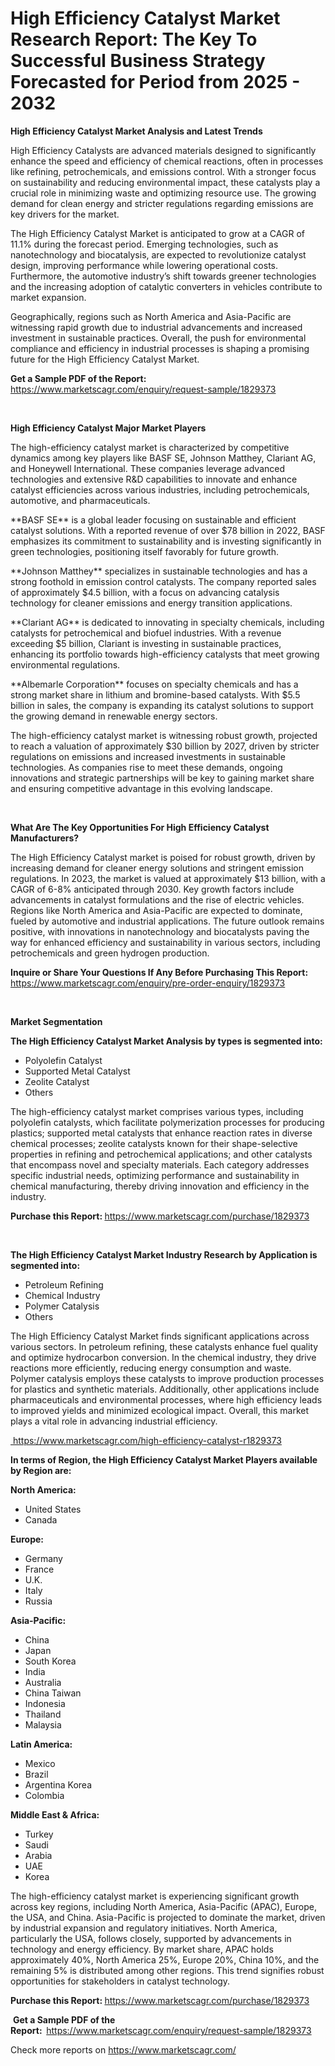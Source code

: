 <p><h1>High Efficiency Catalyst Market Research Report: The Key To Successful Business Strategy Forecasted for Period from 2025 - 2032</h1></p><p><strong>High Efficiency Catalyst Market Analysis and Latest Trends</strong></p>
<p><p>High Efficiency Catalysts are advanced materials designed to significantly enhance the speed and efficiency of chemical reactions, often in processes like refining, petrochemicals, and emissions control. With a stronger focus on sustainability and reducing environmental impact, these catalysts play a crucial role in minimizing waste and optimizing resource use. The growing demand for clean energy and stricter regulations regarding emissions are key drivers for the market.</p><p>The High Efficiency Catalyst Market is anticipated to grow at a CAGR of 11.1% during the forecast period. Emerging technologies, such as nanotechnology and biocatalysis, are expected to revolutionize catalyst design, improving performance while lowering operational costs. Furthermore, the automotive industry’s shift towards greener technologies and the increasing adoption of catalytic converters in vehicles contribute to market expansion. </p><p>Geographically, regions such as North America and Asia-Pacific are witnessing rapid growth due to industrial advancements and increased investment in sustainable practices. Overall, the push for environmental compliance and efficiency in industrial processes is shaping a promising future for the High Efficiency Catalyst Market.</p></p>
<p><strong>Get a Sample PDF of the Report:&nbsp;</strong> <a href="https://www.marketscagr.com/enquiry/request-sample/1829373?utm_campaign=3442&utm_medium=2&utm_source=Github&utm_content=ia&utm_term=03042025&utm_id=high-efficiency-catalyst">https://www.marketscagr.com/enquiry/request-sample/1829373</a></p>
<p>&nbsp;</p>
<p><strong>High Efficiency Catalyst Major Market Players</strong></p>
<p><p>The high-efficiency catalyst market is characterized by competitive dynamics among key players like BASF SE, Johnson Matthey, Clariant AG, and Honeywell International. These companies leverage advanced technologies and extensive R&D capabilities to innovate and enhance catalyst efficiencies across various industries, including petrochemicals, automotive, and pharmaceuticals.</p><p>**BASF SE** is a global leader focusing on sustainable and efficient catalyst solutions. With a reported revenue of over $78 billion in 2022, BASF emphasizes its commitment to sustainability and is investing significantly in green technologies, positioning itself favorably for future growth.</p><p>**Johnson Matthey** specializes in sustainable technologies and has a strong foothold in emission control catalysts. The company reported sales of approximately $4.5 billion, with a focus on advancing catalysis technology for cleaner emissions and energy transition applications.</p><p>**Clariant AG** is dedicated to innovating in specialty chemicals, including catalysts for petrochemical and biofuel industries. With a revenue exceeding $5 billion, Clariant is investing in sustainable practices, enhancing its portfolio towards high-efficiency catalysts that meet growing environmental regulations.</p><p>**Albemarle Corporation** focuses on specialty chemicals and has a strong market share in lithium and bromine-based catalysts. With $5.5 billion in sales, the company is expanding its catalyst solutions to support the growing demand in renewable energy sectors.</p><p>The high-efficiency catalyst market is witnessing robust growth, projected to reach a valuation of approximately $30 billion by 2027, driven by stricter regulations on emissions and increased investments in sustainable technologies. As companies rise to meet these demands, ongoing innovations and strategic partnerships will be key to gaining market share and ensuring competitive advantage in this evolving landscape.</p></p>
<p>&nbsp;</p>
<p><strong>What Are The Key Opportunities For High Efficiency Catalyst Manufacturers?</strong></p>
<p><p>The High Efficiency Catalyst market is poised for robust growth, driven by increasing demand for cleaner energy solutions and stringent emission regulations. In 2023, the market is valued at approximately $13 billion, with a CAGR of 6-8% anticipated through 2030. Key growth factors include advancements in catalyst formulations and the rise of electric vehicles. Regions like North America and Asia-Pacific are expected to dominate, fueled by automotive and industrial applications. The future outlook remains positive, with innovations in nanotechnology and biocatalysts paving the way for enhanced efficiency and sustainability in various sectors, including petrochemicals and green hydrogen production.</p></p>
<p><strong>Inquire or Share Your Questions If Any Before Purchasing This Report:</strong> <a href="https://www.marketscagr.com/enquiry/pre-order-enquiry/1829373?utm_campaign=3442&utm_medium=2&utm_source=Github&utm_content=ia&utm_term=03042025&utm_id=high-efficiency-catalyst">https://www.marketscagr.com/enquiry/pre-order-enquiry/1829373</a></p>
<p>&nbsp;</p>
<p><strong>Market Segmentation</strong></p>
<p><strong>The High Efficiency Catalyst Market Analysis by types is segmented into:</strong></p>
<p><ul><li>Polyolefin Catalyst</li><li>Supported Metal Catalyst</li><li>Zeolite Catalyst</li><li>Others</li></ul></p>
<p><p>The high-efficiency catalyst market comprises various types, including polyolefin catalysts, which facilitate polymerization processes for producing plastics; supported metal catalysts that enhance reaction rates in diverse chemical processes; zeolite catalysts known for their shape-selective properties in refining and petrochemical applications; and other catalysts that encompass novel and specialty materials. Each category addresses specific industrial needs, optimizing performance and sustainability in chemical manufacturing, thereby driving innovation and efficiency in the industry.</p></p>
<p><strong>Purchase this Report:&nbsp;</strong><a href="https://www.marketscagr.com/purchase/1829373?utm_campaign=3442&utm_medium=2&utm_source=Github&utm_content=ia&utm_term=03042025&utm_id=high-efficiency-catalyst">https://www.marketscagr.com/purchase/1829373</a></p>
<p>&nbsp;</p>
<p><strong>The High Efficiency Catalyst Market Industry Research by Application is segmented into:</strong></p>
<p><ul><li>Petroleum Refining</li><li>Chemical Industry</li><li>Polymer Catalysis</li><li>Others</li></ul></p>
<p><p>The High Efficiency Catalyst Market finds significant applications across various sectors. In petroleum refining, these catalysts enhance fuel quality and optimize hydrocarbon conversion. In the chemical industry, they drive reactions more efficiently, reducing energy consumption and waste. Polymer catalysis employs these catalysts to improve production processes for plastics and synthetic materials. Additionally, other applications include pharmaceuticals and environmental processes, where high efficiency leads to improved yields and minimized ecological impact. Overall, this market plays a vital role in advancing industrial efficiency.</p></p>
<p><a href="https://www.marketscagr.com/high-efficiency-catalyst-r1829373?utm_campaign=3442&utm_medium=2&utm_source=Github&utm_content=ia&utm_term=03042025&utm_id=high-efficiency-catalyst">&nbsp;https://www.marketscagr.com/high-efficiency-catalyst-r1829373</a></p>
<p><strong>In terms of Region, the High Efficiency Catalyst Market Players available by Region are:</strong></p>
<p>
    <p> <strong> North America: </strong>
        <ul>
            <li>United States</li>
            <li>Canada</li>
        </ul>
        </p> 
    <p> <strong> Europe: </strong>
        <ul>
            <li>Germany</li>
            <li>France</li>
            <li>U.K.</li>
            <li>Italy</li>
            <li>Russia</li>
        </ul>
        </p> 
    <p> <strong> Asia-Pacific: </strong>
        <ul>
            <li>China</li>
            <li>Japan</li>
            <li>South Korea</li>
            <li>India</li>
            <li>Australia</li>
            <li>China Taiwan</li>
            <li>Indonesia</li>
            <li>Thailand</li>
            <li>Malaysia</li>
        </ul>
        </p> 
    <p> <strong> Latin America: </strong>
        <ul>
            <li>Mexico</li>
            <li>Brazil</li>
            <li>Argentina Korea</li>
            <li>Colombia</li>
        </ul>
        </p> 
    <p> <strong> Middle East & Africa: </strong>
        <ul>
            <li>Turkey</li>
            <li>Saudi</li>
            <li>Arabia</li>
            <li>UAE</li>
            <li>Korea</li>
        </ul>
    </p>
    </p>
<p><p>The high-efficiency catalyst market is experiencing significant growth across key regions, including North America, Asia-Pacific (APAC), Europe, the USA, and China. Asia-Pacific is projected to dominate the market, driven by industrial expansion and regulatory initiatives. North America, particularly the USA, follows closely, supported by advancements in technology and energy efficiency. By market share, APAC holds approximately 40%, North America 25%, Europe 20%, China 10%, and the remaining 5% is distributed among other regions. This trend signifies robust opportunities for stakeholders in catalyst technology.</p></p>
<p><strong>Purchase this Report: </strong><a href="https://www.marketscagr.com/purchase/1829373?utm_campaign=3442&utm_medium=2&utm_source=Github&utm_content=ia&utm_term=03042025&utm_id=high-efficiency-catalyst">https://www.marketscagr.com/purchase/1829373</a></p>
<p>&nbsp;<strong>Get a Sample PDF of the Report:&nbsp;&nbsp;</strong><a href="https://www.marketscagr.com/enquiry/request-sample/1829373?utm_campaign=3442&utm_medium=2&utm_source=Github&utm_content=ia&utm_term=03042025&utm_id=high-efficiency-catalyst">https://www.marketscagr.com/enquiry/request-sample/1829373</a></p>
<p><strong></strong></p>
<p>Check more reports on <a href="https://www.marketscagr.com/?utm_campaign=3442&utm_medium=2&utm_source=Github&utm_content=ia&utm_term=03042025&utm_id=high-efficiency-catalyst">https://www.marketscagr.com/</a></p>